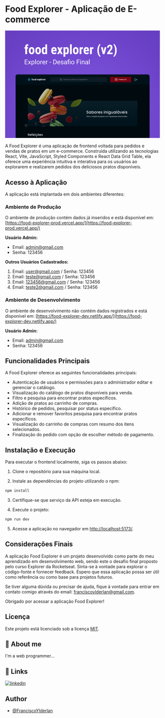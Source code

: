 # Food Explorer - Aplicação de E-commerce

[![Food Explorer Preview](./src/assets/PreviewProject.png)](https://www.figma.com/file/AR7MptwSpcyNmTTIErSeJP/food-explorer-Meu-Draft?type=design&node-id=201%3A1532&mode=design&t=FTsc7O8fOtSRORwZ-1)

A Food Explorer é uma aplicação de frontend voltada para pedidos e vendas de pratos em um e-commerce. Construída utilizando as tecnologias React, Vite, JavaScript, Styled Components e React Data Grid Table, ela oferece uma experiência intuitiva e interativa para os usuários ao explorarem e realizarem pedidos dos deliciosos pratos disponíveis.

## Acesso à Aplicação

A aplicação está implantada em dois ambientes diferentes:

### Ambiente de Produção

O ambiente de produção contém dados já inseridos e está disponível em: [https://food-explorer-prod.vercel.app/](https://food-explorer-prod.vercel.app/)

**Usuário Admin:**
- Email: admin@gmail.com
- Senha: 123456

**Outros Usuários Cadastrados:**
1. Email: user@gmail.com / Senha: 123456
2. Email: teste@gmail.com / Senha: 123456
3. Email: 123456@gmail.com / Senha: 123456
4. Email: teste2@gmail.com / Senha: 123456

### Ambiente de Desenvolvimento

O ambiente de desenvolvimento não contém dados registrados e está disponível em: [https://food-explorer-dev.netlify.app/](https://food-explorer-dev.netlify.app/)

**Usuário Admin:**
- Email: admin@gmail.com
- Senha: 123456

## Funcionalidades Principais

A Food Explorer oferece as seguintes funcionalidades principais:

- Autenticação de usuários e permissões para o administrador editar e gerenciar o catálogo.
- Visualização do catálogo de pratos disponíveis para venda.
- Filtro e pesquisa para encontrar pratos específicos.
- Adição de pratos ao carrinho de compras.
- Histórico de pedidos, pesquisar por status específico.
- Adicionar e remover favoritos pesquisa para encontrar pratos específicos.
- Visualização do carrinho de compras com resumo dos itens selecionados.
- Finalização do pedido com opção de escolher método de pagamento.


## Instalação e Execução

Para executar o frontend localmente, siga os passos abaixo:

1. Clone o repositório para sua máquina local.

2. Instale as dependências do projeto utilizando o npm:

```bash
npm install
```
3. Certifíque-se que serviço da API esteja em execução. 

4. Execute o projeto:

```bash
npm run dev
```

5. Acesse a aplicação no navegador em [http://localhost:5173/](http://localhost:5173/).


## Considerações Finais

A aplicação Food Explorer é um projeto desenvolvido como parte do meu aprendizado em desenvolvimento web, sendo este o desafio final proposto pelo curso Explorer da Rocketseat. Sinta-se à vontade para explorar o código-fonte e fornecer feedback. Espero que essa aplicação possa ser útil como referência ou como base para projetos futuros.

Se tiver alguma dúvida ou precisar de ajuda, fique à vontade para entrar em contato comigo através do email: franciscoylderlan@gmail.com.

Obrigado por acessar a aplicação Food Explorer!


## Licença

Este projeto está licenciado sob a licença [MIT](https://opensource.org/licenses/MIT).


## 🚀 About me

I'm a web programmer...

## 🔗 Links

[![linkedin](https://img.shields.io/badge/linkedin-0A66C2?style=for-the-badge&logo=linkedin&logoColor=white)](https://www.linkedin.com/in/franciscoylderlanoliveira/)

## Author

-   [@FranciscoYlderlan](https://www.github.com/FranciscoYlderlan)

